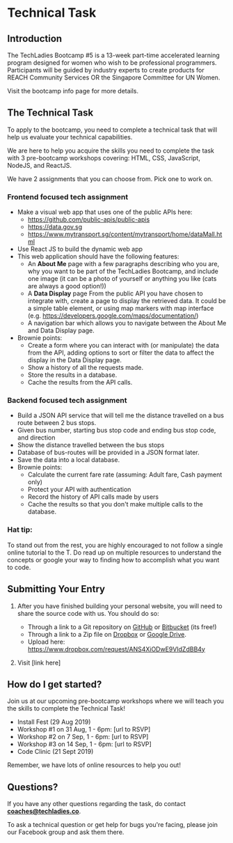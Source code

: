 # Technical Task

## Introduction

The TechLadies Bootcamp #5 is a 13-week part-time accelerated learning program designed for women who wish to be professional programmers. Participants will be guided by industry experts to create products for REACH Community Services OR the Singapore Committee for UN Women.

Visit the bootcamp info page for more details.

## The Technical Task

To apply to the bootcamp, you need to complete a technical task that will help us evaluate your technical capabilities. 

We are here to help you acquire the skills you need to complete the task with 3 pre-bootcamp workshops covering: HTML, CSS, JavaScript, NodeJS, and ReactJS. 

We have 2 assignments that you can choose from. Pick one to work on. 

### Frontend focused tech assignment

- Make a visual web app that uses one of the public APIs here:
	- <https://github.com/public-apis/public-apis>
	- <https://data.gov.sg>
	- <https://www.mytransport.sg/content/mytransport/home/dataMall.html>
- Use React JS to build the dynamic web app
- This web application should have the following features:
	- An **About Me** page with a few paragraphs describing who you are, why you want to be part of the TechLadies Bootcamp, and include one image (it can be a photo of yourself or anything you like (cats are always a good option!))
	- A **Data Display** page From the public API you have chosen to integrate with, create a page to display the retrieved data. It could be a simple table element, or using map markers with map interface (e.g. https://developers.google.com/maps/documentation/)
	- A navigation bar which allows you to navigate between the About Me and Data Display page.
- Brownie points:
	- Create a form where you can interact with (or manipulate) the data from the API, adding options to sort or filter the data to affect the display in the Data Display page.
	- Show a history of all the requests made.
	- Store the results in a database.
	- Cache the results from the API calls.

### Backend focused tech assignment

- Build a JSON API service that will tell me the distance travelled on a bus route between 2 bus stops.
- Given bus number, starting bus stop code and ending bus stop code, and direction
- Show the distance travelled between the bus stops
- Database of bus-routes will be provided in a JSON format later.
- Save the data into a local database.
- Brownie points:
	- Calculate the current fare rate (assuming: Adult fare, Cash payment only)
	- Protect your API with authentication
	- Record the history of API calls made by users
	- Cache the results so that you don't make multiple calls to the database.

### Hat tip:

To stand out from the rest, you are highly encouraged to not follow a single online tutorial to the T. Do read up on multiple resources to understand the concepts or google your way to finding how to accomplish what you want to code.

## Submitting Your Entry

1. After you have finished building your personal website, you will need to share the source code with us. You should do so:

	- Through a link to a Git repository on [GitHub](https://github.com) or [Bitbucket](https://bitbucket.com) (its free!)
	- Through a link to a Zip file on [Dropbox](https://dropbox.com) or [Google Drive](https://drive.google.com).
	- Upload here: <https://www.dropbox.com/request/ANS4XiODwE9VIdZdBB4y>

2. Visit [link here]

## How do I get started?

Join us at our upcoming pre-bootcamp workshops where we will teach you the skills to complete the Technical Task! 

- Install Fest (29 Aug 2019)
- Workshop #1 on 31 Aug, 1 - 6pm: [url to RSVP]
- Workshop #2 on 7 Sep, 1 - 6pm: [url to RSVP]
- Workshop #3 on 14 Sep, 1 - 6pm: [url to RSVP]
- Code Clinic (21 Sept 2019)

Remember, we have lots of online resources to help you out!

## Questions?

If you have any other questions regarding the task, do contact **coaches@techladies.co**.

To ask a technical question or get help for bugs you're facing, please join our Facebook group and ask them there.
